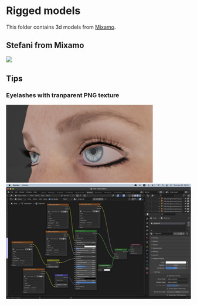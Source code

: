 # Rigged models

This folder contains 3d models from [Mixamo](https://www.mixamo.com).

## Stefani from Mixamo

<img src="./stefani_rigged.png" width=400>

## Tips

### Eyelashes with tranparent PNG texture

<img src="./tips/StafaniEyeLashes.jpg" width=400>

<img src="./tips/StafaniBodymatShading.jpg" width=900>

